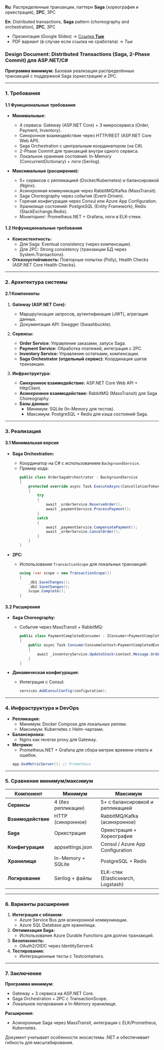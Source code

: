 **Ru**: Распределенные транзакции, паттерн **Saga** (хореография и оркестрация), **2PC**, 3PC

**En**: Distributed transactions, **Saga** pattern (choreography and orchestration), **2PC**, 3PC

- Презентация (Google Slides) -> [Ссылка **Тык**](https://docs.google.com/presentation/d/1n31xz_v1AkadDUAohH4xvRPKAMS7G-vzz0aAuqUTNqU/edit?usp=sharing)
- PDF вариант (в случае если ссылка не сработала) -> *Тык*



### Design Document: Distributed Transactions (Saga, 2-Phase Commit) для ASP.NET/C#  
**Программа минимум:** Базовая реализация распределённых транзакций с поддержкой Saga (оркестрация) и 2PC.  

---

### 1. Требования  
#### 1.1 Функциональные требования  
- **Минимальные:**  
  - 4 сервиса: Gateway (ASP.NET Core) + 3 микросервиса (Order, Payment, Inventory).  
  - Синхронное взаимодействие через HTTP/REST (ASP.NET Core Web API).  
  - Saga Orchestration с центральным координатором (на C#).  
  - 2-Phase Commit для транзакций внутри одного сервиса.  
  - Локальное хранение состояний: In-Memory (ConcurrentDictionary) + логи (Serilog).  

- **Максимальные (расширения):**  
  - 5+ сервисов с репликацией (Docker/Kubernetes) и балансировкой (Nginx).  
  - Асинхронная коммуникация через RabbitMQ/Kafka (MassTransit).  
  - Saga Choreography через события (Event-Driven).  
  - Горячая конфигурация через Consul или Azure App Configuration.  
  - Хранилище состояний: PostgreSQL (Entity Framework), Redis (StackExchange.Redis).  
  - Мониторинг: Prometheus.NET + Grafana, логи в ELK-стеке.  

#### 1.2 Нефункциональные требования  
- **Консистентность:**  
  - Для Saga: Eventual consistency (через компенсации).  
  - Для 2PC: Strong consistency (транзакции БД через System.Transactions).  
- **Отказоустойчивость:** Повторные попытки (Polly), Health Checks (ASP.NET Core Health Checks).  

---

### 2. Архитектура системы  
#### 2.1 Компоненты  
1. **Gateway (ASP.NET Core):**  
   - Маршрутизация запросов, аутентификация (JWT), агрегация данных.  
   - Документация API: Swagger (Swashbuckle).  

2. **Сервисы:**  
   - **Order Service:** Управление заказами, запуск Saga.  
   - **Payment Service:** Обработка платежей, интеграция с 2PC.  
   - **Inventory Service:** Управление остатками, компенсации.  
   - **Saga Orchestrator (отдельный сервис):** Координация шагов транзакции.  

3. **Инфраструктура:**  
   - **Синхронное взаимодействие:** ASP.NET Core Web API + HttpClient.  
   - **Асинхронное взаимодействие:** RabbitMQ (MassTransit) для Saga Choreography.  
   - **Базы данных:**  
     - Минимум: SQLite (In-Memory для тестов).  
     - Максимум: PostgreSQL + Redis для кэша состояний Saga.  

---

### 3. Реализация  
#### 3.1 Минимальная версия  
- **Saga Orchestration:**  
  - Координатор на C# с использованием `BackgroundService`.  
  - Пример кода:  
    ```csharp  
    public class OrderSagaOrchestrator : BackgroundService  
    {  
        protected override async Task ExecuteAsync(CancellationToken token)  
        {  
            try  
            {  
                await _orderService.ReserveOrder();  
                await _paymentService.ProcessPayment();  
            }  
            catch  
            {  
                await _paymentService.CompensatePayment();  
                await _orderService.CancelOrder();  
            }  
        }  
    }  
    ```  

- **2PC:**  
  - Использование `TransactionScope` для локальных транзакций:  
    ```csharp  
    using (var scope = new TransactionScope())  
    {  
        _db1.SaveChanges();  
        _db2.SaveChanges();  
        scope.Complete();  
    }  
    ```  

#### 3.2 Расширения  
- **Saga Choreography:**  
  - События через MassTransit + RabbitMQ:  
    ```csharp  
    public class PaymentCompletedConsumer : IConsumer<PaymentCompletedEvent>  
    {  
        public async Task Consume(ConsumeContext<PaymentCompletedEvent> context)  
        {  
            await _inventoryService.UpdateStock(context.Message.OrderId);  
        }  
    }  
    ```  

- **Динамическая конфигурация:**  
  - Интеграция с Consul:  
    ```csharp  
    services.AddConsulConfig(configuration);  
    ```  

---

### 4. Инфраструктура и DevOps  
- **Репликация:**  
  - Минимум: Docker Compose для локальных реплик.  
  - Максимум: Kubernetes с Helm-чартами.  
- **Балансировка:**  
  - Nginx как reverse proxy для Gateway.  
- **Метрики:**  
  - Prometheus.NET + Grafana для сбора метрик времени ответа и ошибок.  
  ```csharp  
  app.UseMetricServer(); // Prometheus  
  ```  

---

### 5. Сравнение минимум/максимум  
| **Компонент**       | **Минимум**                     | **Максимум**                          |  
|---------------------|---------------------------------|---------------------------------------|  
| **Сервисы**         | 4 (без репликации)             | 5+ с балансировкой и репликацией      |  
| **Взаимодействие**  | HTTP (синхронное)              | RabbitMQ/Kafka (асинхронное)          |  
| **Saga**            | Оркестрация                    | Оркестрация + Хореография             |  
| **Конфигурация**    | appsettings.json               | Consul / Azure App Configuration      |  
| **Хранилище**       | In-Memory + SQLite             | PostgreSQL + Redis                    |  
| **Логирование**     | Serilog + файлы                | ELK-стек (Elasticsearch, Logstash)    |  

---

### 6. Варианты расширения  
1. **Интеграция с облаком:**  
   - Azure Service Bus для асинхронной коммуникации.  
   - Azure SQL Database для хранилища.  
2. **Оптимизация Saga:**  
   - Использование Azure Durable Functions для долгих транзакций.  
3. **Безопасность:**  
   - OAuth2/OIDC через IdentityServer4.  
4. **Тестирование:**  
   - Интеграционные тесты с Testcontainers.  

---

### 7. Заключение  
**Программа минимум:**  
- Gateway + 3 сервиса на ASP.NET Core.  
- Saga Orchestration + 2PC с TransactionScope.  
- Локальное логирование и In-Memory хранилище.  

**Расширения:**  
- Асинхронные Saga через MassTransit, интеграция с ELK/Prometheus, Kubernetes.  

Документ учитывает особенности экосистемы .NET и обеспечивает гибкость для масштабирования.
